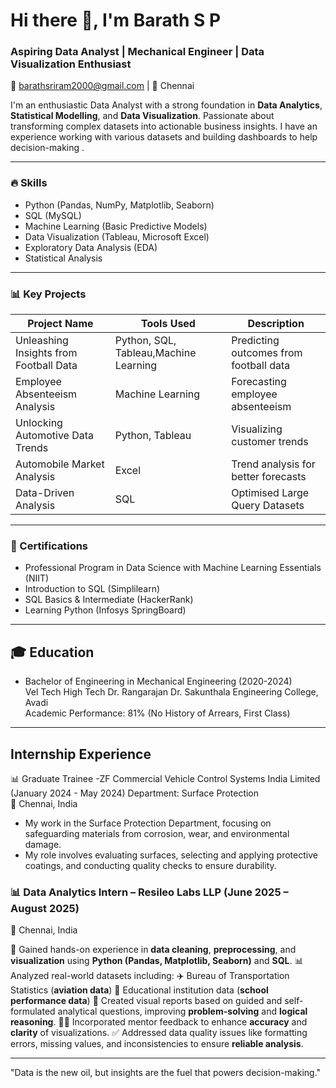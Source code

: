 # Hi there 👋, I'm Barath S P

### Aspiring Data Analyst | Mechanical Engineer | Data Visualization Enthusiast

 📧 barathsriram2000@gmail.com | 📍 Chennai

I'm an enthusiastic Data Analyst with a strong foundation in **Data Analytics**, **Statistical Modelling**, and **Data Visualization**. Passionate about transforming complex datasets into actionable business insights. I have an  experience working with various datasets and building dashboards to help decision-making .


---

### 🔥 Skills
- Python (Pandas, NumPy, Matplotlib, Seaborn)
- SQL (MySQL)
- Machine Learning (Basic Predictive Models)
- Data Visualization (Tableau, Microsoft Excel)
- Exploratory Data Analysis (EDA)
- Statistical Analysis

---

### 📊 Key Projects
| Project Name                          | Tools Used       | Description                           |
|----------------------------------------|-----------------|---------------------------------------|
| Unleashing Insights from Football Data | Python, SQL, Tableau,Machine Learning| Predicting outcomes from football data |
| Employee Absenteeism Analysis        | Machine Learning | Forecasting employee absenteeism      |
| Unlocking Automotive Data Trends     | Python, Tableau  | Visualizing customer trends           |
| Automobile Market Analysis           | Excel           | Trend analysis for better forecasts   |
| Data-Driven Analysis                 | SQL             | Optimised Large Query Datasets        |

---

### 🎯 Certifications
- Professional Program in Data Science with Machine Learning Essentials (NIIT)
- Introduction to SQL (Simplilearn)
- SQL Basics & Intermediate (HackerRank)
- Learning Python (Infosys SpringBoard)

---
## 🎓 Education
- Bachelor of Engineering in Mechanical Engineering (2020-2024)  
  Vel Tech High Tech Dr. Rangarajan Dr. Sakunthala Engineering College, Avadi  
  Academic Performance: 81% (No History of Arrears, First Class)
---
## Internship Experience
 📊 Graduate Trainee -ZF Commercial Vehicle Control Systems India Limited  (January 2024 -  May 2024)
  Department: Surface Protection  
 📍 Chennai, India

 - My work in the Surface Protection Department, focusing on safeguarding materials from corrosion, wear, and environmental damage.
 - My role involves evaluating surfaces, selecting and applying protective coatings, and conducting quality checks to ensure durability.


### 📊 Data Analytics Intern – Resileo Labs LLP (June 2025 – August 2025)
📍 Chennai, India

🧹 Gained hands-on experience in **data cleaning**, **preprocessing**, and **visualization** using **Python (Pandas, Matplotlib, Seaborn)** and **SQL**.
📊 Analyzed real-world datasets including:
✈️ Bureau of Transportation Statistics (**aviation data**)
🏫 Educational institution data (**school performance data**)
🧠 Created visual reports based on guided and self-formulated analytical questions, improving **problem-solving** and **logical reasoning**.
🧑‍🏫 Incorporated mentor feedback to enhance **accuracy** and **clarity** of visualizations.
✅ Addressed data quality issues like formatting errors, missing values, and inconsistencies to ensure **reliable analysis**.

---
"Data is the new oil, but insights are the fuel that powers decision-making."
```

